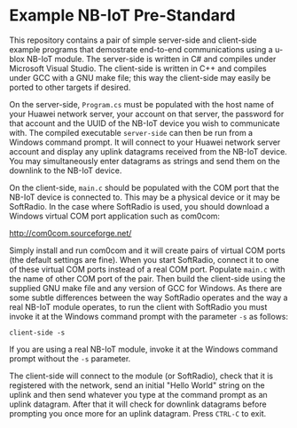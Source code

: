 # Example NB-IoT Pre-Standard

This repository contains a pair of simple server-side and client-side example programs that demostrate end-to-end communications using a u-blox NB-IoT module.  The server-side is written in C# and compiles under Microsoft Visual Studio.  The client-side is written in C++ and compiles under GCC with a GNU make file; this way the client-side may easily be ported to other targets if desired.

On the server-side, `Program.cs` must be populated with the host name of your Huawei network server, your account on that server, the password for that account and the UUID of the NB-IoT device you wish to communicate with.  The compiled executable `server-side` can then be run from a Windows command prompt.  It will connect to your Huawei network server account and display any uplink datagrams received from the NB-IoT device. You may simultaneously enter datagrams as strings and send them on the downlink to the NB-IoT device.

On the client-side, `main.c` should be populated with the COM port that the NB-IoT device is connected to.  This may be a physical device or it may be SoftRadio.  In the case where SoftRadio is used, you should download a Windows virtual COM port application such as com0com:

http://com0com.sourceforge.net/

Simply install and run com0com and it will create pairs of virtual COM ports (the default settings are fine).  When you start SoftRadio, connect it to one of these virtual COM ports instead of a real COM port.  Populate `main.c` with the name of other COM port of the pair.  Then build the client-side using the supplied GNU make file and any version of GCC for Windows.  As there are some subtle differences between the way SoftRadio operates and the way a real NB-IoT module operates, to run the client with SoftRadio you must invoke it at the Windows command prompt with the parameter `-s` as follows:

`client-side -s`

If you are using a real NB-IoT module, invoke it at the Windows command prompt without the `-s` parameter.

The client-side will connect to the module (or SoftRadio), check that it is registered with the network, send an initial "Hello World" string on the uplink and then send whatever you type at the command prompt as an uplink datagram.  After that it will check for downlink datagrams before prompting you once more for an uplink datagram.  Press `CTRL-C` to exit.
